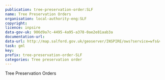 ```yaml
---
publication: tree-preservation-order:SLF
name: Tree Preservation Orders
organisation: local-authority-eng:SLF
copyright: 
licence: inpsire
data-gov-uk: 906d9a7c-4495-4a95-a378-0ae2e81aab3a
documentation-url: 
data-url: http://map.salford.gov.uk/geoserver/INSPIRE/ows?service=wfs&version=2.0.0&request=GetFeature&typename=INSPIRE:ENV_TPO&outputFormat=GML2
task: gml
key: 
prefix: tree-preservation-order-SLF
categories: Tree preservation order
---
```


Tree Preservation Orders
